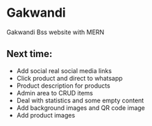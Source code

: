 # Gakwandi
Gakwandi Bss website with MERN



## Next time:

- Add social real social media links
- Click product and direct to whatsapp
- Product description for products
- Admin area to CRUD items
- Deal with statistics and some empty content
- Add background images and QR code image
- Add product images

